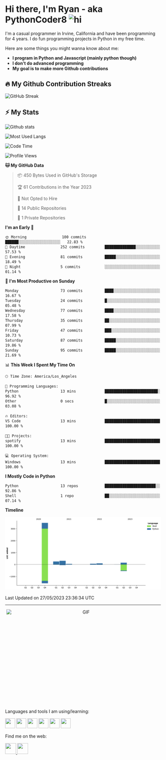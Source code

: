 # Hi there, I'm Ryan - aka PythonCoder8 <img src="https://user-images.githubusercontent.com/1303154/88677602-1635ba80-d120-11ea-84d8-d263ba5fc3c0.gif" width="28px" alt="hi">

I'm a casual programmer in Irvine, California and have been programming for 4 years. I do fun programming projects in Python in my free time.

Here are some things you might wanna know about me:

- **I program in Python and Javascript (mainly python though)**
- **I don't do advanced programming**
- **My goal is to make more Github contributions**


## :fire: My Github Contribution Streaks
![GitHub Streak](https://streak-stats.demolab.com/?user=PythonCoder8&theme=violet-punch)

## :zap: My Stats
<p align='left'><img alt='Github stats' src='https://github-readme-stats.vercel.app/api?username=pythoncoder8&show_icons=true&theme=midnight-purple' width='500'></p>

<p align='left'><img alt='Most Used Langs' src='https://github-readme-stats.vercel.app/api/top-langs/?username=PythonCoder8&theme=midnight-purple'></p>


<!--START_SECTION:waka-->
![Code Time](http://img.shields.io/badge/Code%20Time-13%20mins-blue)

![Profile Views](http://img.shields.io/badge/Profile%20Views-312-blue)

**🐱 My GitHub Data** 

> 📦 450 Bytes Used in GitHub's Storage 
 > 
> 🏆 61 Contributions in the Year 2023
 > 
> 🚫 Not Opted to Hire
 > 
> 📜 14 Public Repositories 
 > 
> 🔑 1 Private Repositories 
 > 
**I'm an Early 🐤** 

```text
🌞 Morning                100 commits         ██████░░░░░░░░░░░░░░░░░░░   22.83 % 
🌆 Daytime                252 commits         ██████████████░░░░░░░░░░░   57.53 % 
🌃 Evening                81 commits          █████░░░░░░░░░░░░░░░░░░░░   18.49 % 
🌙 Night                  5 commits           ░░░░░░░░░░░░░░░░░░░░░░░░░   01.14 % 
```
📅 **I'm Most Productive on Sunday** 

```text
Monday                   73 commits          ████░░░░░░░░░░░░░░░░░░░░░   16.67 % 
Tuesday                  24 commits          █░░░░░░░░░░░░░░░░░░░░░░░░   05.48 % 
Wednesday                77 commits          ████░░░░░░░░░░░░░░░░░░░░░   17.58 % 
Thursday                 35 commits          ██░░░░░░░░░░░░░░░░░░░░░░░   07.99 % 
Friday                   47 commits          ███░░░░░░░░░░░░░░░░░░░░░░   10.73 % 
Saturday                 87 commits          █████░░░░░░░░░░░░░░░░░░░░   19.86 % 
Sunday                   95 commits          █████░░░░░░░░░░░░░░░░░░░░   21.69 % 
```


📊 **This Week I Spent My Time On** 

```text
🕑︎ Time Zone: America/Los_Angeles

💬 Programming Languages: 
Python                   13 mins             ████████████████████████░   96.92 % 
Other                    0 secs              █░░░░░░░░░░░░░░░░░░░░░░░░   03.08 % 

🔥 Editors: 
VS Code                  13 mins             █████████████████████████   100.00 % 

🐱‍💻 Projects: 
spotify                  13 mins             █████████████████████████   100.00 % 

💻 Operating System: 
Windows                  13 mins             █████████████████████████   100.00 % 
```

**I Mostly Code in Python** 

```text
Python                   13 repos            ███████████████████████░░   92.86 % 
Shell                    1 repo              ██░░░░░░░░░░░░░░░░░░░░░░░   07.14 % 
```



**Timeline**

![Lines of Code chart](https://raw.githubusercontent.com/PythonCoder8/PythonCoder8/main/assets/bar_graph.png)


 Last Updated on 27/05/2023 23:36:34 UTC
<!--END_SECTION:waka-->


---

<p align='center'><img align="right" alt="GIF" src="https://github.com/abhisheknaiidu/abhisheknaiidu/blob/master/code.gif?raw=true" width="500" height="320" /></p>


Languages and tools I am using/learning:

<img height="32" width="32" src="https://cdn.jsdelivr.net/npm/simple-icons@v4/icons/python.svg" /> <img height="32" width="32" src="https://cdn.jsdelivr.net/npm/simple-icons@v4/icons/html5.svg" /> <img height="32" width="32" src="https://cdn.jsdelivr.net/npm/simple-icons@v4/icons/javascript.svg" /> <img height="32" width="32" src="https://cdn.jsdelivr.net/npm/simple-icons@v4/icons/css3.svg" />    <img height="32" width="32" src="https://cdn.jsdelivr.net/npm/simple-icons@v4/icons/linux.svg" /> <img height='32' width='32' src="https://cdn.jsdelivr.net/npm/simple-icons@v4/icons/git.svg">

Find me on the web:

<a href='https://www.codewars.com/users/PythonCoder8'><img height='35' width='35' src='https://simpleicons.org/icons/codewars.svg'></img> </a><a href = 'https://leetcode.com/user5889dw/'><img height='35' width='35' src='https://simpleicons.org/icons/leetcode.svg'></img></a>
